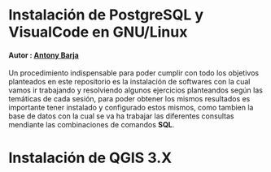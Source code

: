 # Instalación de **PostgreSQL** y **VisualCode** en GNU/Linux

#### Autor : <a href= 'https://barja8.github.io/'>Antony Barja</a>

Un procedimiento indispensable para poder cumplir con todo los objetivos planteados en este repositorio es la instalación de softwares con la cual vamos ir trabajando y resolviendo algunos ejercicios planteandos según las temáticas de cada sesión,  para poder obtener los mismos resultados 
es importante tener instalado y configurado estos mismos, como tambien la base de datos con la cual se va ha trabajar las diferentes consultas mendiante las combinaciones de comandos **SQL**.

# Instalación de **QGIS 3.X**
